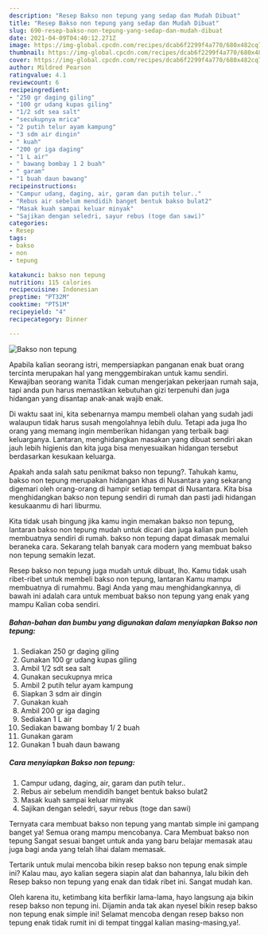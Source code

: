 ```yaml
---
description: "Resep Bakso non tepung yang sedap dan Mudah Dibuat"
title: "Resep Bakso non tepung yang sedap dan Mudah Dibuat"
slug: 690-resep-bakso-non-tepung-yang-sedap-dan-mudah-dibuat
date: 2021-04-09T04:40:12.271Z
image: https://img-global.cpcdn.com/recipes/dcab6f2299f4a770/680x482cq70/bakso-non-tepung-foto-resep-utama.jpg
thumbnail: https://img-global.cpcdn.com/recipes/dcab6f2299f4a770/680x482cq70/bakso-non-tepung-foto-resep-utama.jpg
cover: https://img-global.cpcdn.com/recipes/dcab6f2299f4a770/680x482cq70/bakso-non-tepung-foto-resep-utama.jpg
author: Mildred Pearson
ratingvalue: 4.1
reviewcount: 6
recipeingredient:
- "250 gr daging giling"
- "100 gr udang kupas giling"
- "1/2 sdt sea salt"
- "secukupnya mrica"
- "2 putih telur ayam kampung"
- "3 sdm air dingin"
- " kuah"
- "200 gr iga daging"
- "1 L air"
- " bawang bombay 1 2 buah"
- " garam"
- "1 buah daun bawang"
recipeinstructions:
- "Campur udang, daging, air, garam dan putih telur.."
- "Rebus air sebelum mendidih banget bentuk bakso bulat2"
- "Masak kuah sampai keluar minyak"
- "Sajikan dengan seledri, sayur rebus (toge dan sawi)"
categories:
- Resep
tags:
- bakso
- non
- tepung

katakunci: bakso non tepung 
nutrition: 115 calories
recipecuisine: Indonesian
preptime: "PT32M"
cooktime: "PT51M"
recipeyield: "4"
recipecategory: Dinner

---
```



![Bakso non tepung](https://img-global.cpcdn.com/recipes/dcab6f2299f4a770/680x482cq70/bakso-non-tepung-foto-resep-utama.jpg)

Apabila kalian seorang istri, mempersiapkan panganan enak buat orang tercinta merupakan hal yang menggembirakan untuk kamu sendiri. Kewajiban seorang  wanita Tidak cuman mengerjakan pekerjaan rumah saja, tapi anda pun harus memastikan kebutuhan gizi terpenuhi dan juga hidangan yang disantap anak-anak wajib enak.

Di waktu  saat ini, kita sebenarnya mampu membeli olahan yang sudah jadi walaupun tidak harus susah mengolahnya lebih dulu. Tetapi ada juga lho orang yang memang ingin memberikan hidangan yang terbaik bagi keluarganya. Lantaran, menghidangkan masakan yang dibuat sendiri akan jauh lebih higienis dan kita juga bisa menyesuaikan hidangan tersebut berdasarkan kesukaan keluarga. 



Apakah anda salah satu penikmat bakso non tepung?. Tahukah kamu, bakso non tepung merupakan hidangan khas di Nusantara yang sekarang digemari oleh orang-orang di hampir setiap tempat di Nusantara. Kita bisa menghidangkan bakso non tepung sendiri di rumah dan pasti jadi hidangan kesukaanmu di hari liburmu.

Kita tidak usah bingung jika kamu ingin memakan bakso non tepung, lantaran bakso non tepung mudah untuk dicari dan juga kalian pun boleh membuatnya sendiri di rumah. bakso non tepung dapat dimasak memalui beraneka cara. Sekarang telah banyak cara modern yang membuat bakso non tepung semakin lezat.

Resep bakso non tepung juga mudah untuk dibuat, lho. Kamu tidak usah ribet-ribet untuk membeli bakso non tepung, lantaran Kamu mampu membuatnya di rumahmu. Bagi Anda yang mau menghidangkannya, di bawah ini adalah cara untuk membuat bakso non tepung yang enak yang mampu Kalian coba sendiri.

<!--inarticleads1-->

##### Bahan-bahan dan bumbu yang digunakan dalam menyiapkan Bakso non tepung:

1. Sediakan 250 gr daging giling
1. Gunakan 100 gr udang kupas giling
1. Ambil 1/2 sdt sea salt
1. Gunakan secukupnya mrica
1. Ambil 2 putih telur ayam kampung
1. Siapkan 3 sdm air dingin
1. Gunakan  kuah
1. Ambil 200 gr iga daging
1. Sediakan 1 L air
1. Sediakan  bawang bombay 1/ 2 buah
1. Gunakan  garam
1. Gunakan 1 buah daun bawang




<!--inarticleads2-->

##### Cara menyiapkan Bakso non tepung:

1. Campur udang, daging, air, garam dan putih telur..
1. Rebus air sebelum mendidih banget bentuk bakso bulat2
1. Masak kuah sampai keluar minyak
1. Sajikan dengan seledri, sayur rebus (toge dan sawi)




Ternyata cara membuat bakso non tepung yang mantab simple ini gampang banget ya! Semua orang mampu mencobanya. Cara Membuat bakso non tepung Sangat sesuai banget untuk anda yang baru belajar memasak atau juga bagi anda yang telah lihai dalam memasak.

Tertarik untuk mulai mencoba bikin resep bakso non tepung enak simple ini? Kalau mau, ayo kalian segera siapin alat dan bahannya, lalu bikin deh Resep bakso non tepung yang enak dan tidak ribet ini. Sangat mudah kan. 

Oleh karena itu, ketimbang kita berfikir lama-lama, hayo langsung aja bikin resep bakso non tepung ini. Dijamin anda tak akan nyesel bikin resep bakso non tepung enak simple ini! Selamat mencoba dengan resep bakso non tepung enak tidak rumit ini di tempat tinggal kalian masing-masing,ya!.

